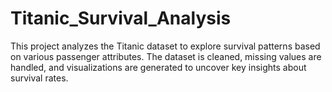 # Titanic_Survival_Analysis
This project analyzes the Titanic dataset to explore survival patterns based on various passenger attributes. The dataset is cleaned, missing values are handled, and visualizations are generated to uncover key insights about survival rates.
